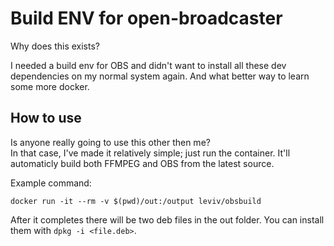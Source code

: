 # Build ENV for open-broadcaster

Why does this exists?

I needed a build env for OBS and didn't want to install all these dev dependencies on my normal system again. And what better way to learn some more docker.

## How to use

Is anyone really going to use this other then me?  
In that case, I've made it relatively simple; just run the container. It'll automaticly build both FFMPEG and OBS from the latest source.

Example command:

```
docker run -it --rm -v $(pwd)/out:/output leviv/obsbuild
```

After it completes there will be two deb files in the out folder. You can install them with `dpkg -i <file.deb>`.